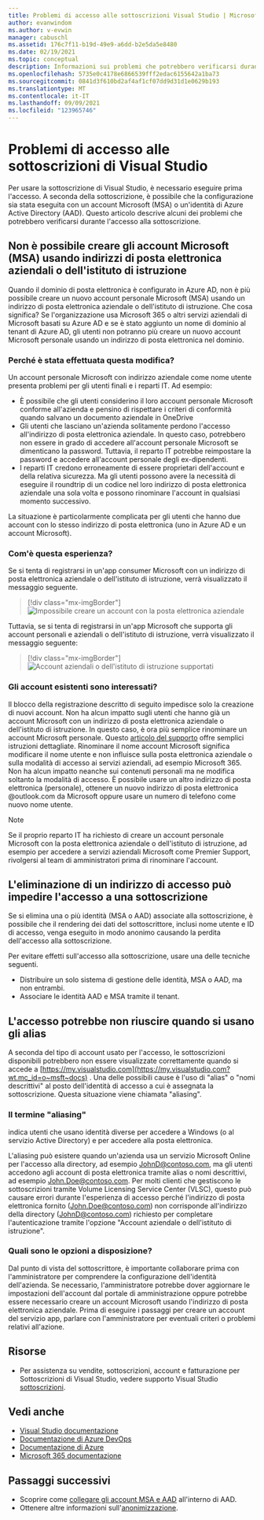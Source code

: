 ```yaml
---
title: Problemi di accesso alle sottoscrizioni Visual Studio | Microsoft Docs
author: evanwindom
ms.author: v-evwin
manager: cabuschl
ms.assetid: 176c7f11-b19d-49e9-a6dd-b2e5da5e8480
ms.date: 02/19/2021
ms.topic: conceptual
description: Informazioni sui problemi che potrebbero verificarsi durante l'accesso alle sottoscrizioni di Visual Studio
ms.openlocfilehash: 5735e0c4178e6866539fff2edac6155642a1ba73
ms.sourcegitcommit: 0841d3f610bd2af4af1cf07dd9d31d1e0629b193
ms.translationtype: MT
ms.contentlocale: it-IT
ms.lasthandoff: 09/09/2021
ms.locfileid: "123965746"
---
```

# <a name="issues-signing-in-to-visual-studio-subscriptions"></a>Problemi di accesso alle sottoscrizioni di Visual Studio
Per usare la sottoscrizione di Visual Studio, è necessario eseguire prima l'accesso.  A seconda della sottoscrizione, è possibile che la configurazione sia stata eseguita con un account Microsoft (MSA) o un'identità di Azure Active Directory (AAD).  Questo articolo descrive alcuni dei problemi che potrebbero verificarsi durante l'accesso alla sottoscrizione.

## <a name="microsoft-accounts-msa-cannot-be-created-using-workschool-email-addresses"></a>Non è possibile creare gli account Microsoft (MSA) usando indirizzi di posta elettronica aziendali o dell'istituto di istruzione
Quando il dominio di posta elettronica è configurato in Azure AD, non è più possibile creare un nuovo account personale Microsoft (MSA) usando un indirizzo di posta elettronica aziendale o dell'istituto di istruzione. Che cosa significa? Se l'organizzazione usa Microsoft 365 o altri servizi aziendali di Microsoft basati su Azure AD e se è stato aggiunto un nome di dominio al tenant di Azure AD, gli utenti non potranno più creare un nuovo account Microsoft personale usando un indirizzo di posta elettronica nel dominio.

### <a name="why-was-this-change-made"></a>Perché è stata effettuata questa modifica?
Un account personale Microsoft con indirizzo aziendale come nome utente presenta problemi per gli utenti finali e i reparti IT. Ad esempio:
- È possibile che gli utenti considerino il loro account personale Microsoft conforme all'azienda e pensino di rispettare i criteri di conformità quando salvano un documento aziendale in OneDrive
- Gli utenti che lasciano un'azienda solitamente perdono l'accesso all'indirizzo di posta elettronica aziendale. In questo caso, potrebbero non essere in grado di accedere all'account personale Microsoft se dimenticano la password. Tuttavia, il reparto IT potrebbe reimpostare la password e accedere all'account personale degli ex-dipendenti.
- I reparti IT credono erroneamente di essere proprietari dell'account e della relativa sicurezza. Ma gli utenti possono avere la necessità di eseguire il roundtrip di un codice nel loro indirizzo di posta elettronica aziendale una sola volta e possono rinominare l'account in qualsiasi momento successivo.

La situazione è particolarmente complicata per gli utenti che hanno due account con lo stesso indirizzo di posta elettronica (uno in Azure AD e un account Microsoft).

### <a name="what-does-this-experience-look-like"></a>Com'è questa esperienza?
Se si tenta di registrarsi in un'app consumer Microsoft con un indirizzo di posta elettronica aziendale o dell'istituto di istruzione, verrà visualizzato il messaggio seguente.

   > [!div class="mx-imgBorder"]
   > ![Impossibile creare un account con la posta elettronica aziendale](_img/sign-in-issues/cannot-use-work-email.png "Specificare un nome utente e una password per creare l'account.")

Tuttavia, se si tenta di registrarsi in un'app Microsoft che supporta gli account personali e aziendali o dell'istituto di istruzione, verrà visualizzato il messaggio seguente:

   > [!div class="mx-imgBorder"]
   > ![Account aziendali o dell'istituto di istruzione supportati](_img/sign-in-issues/existing-account.png "Non è possibile iscriversi qui con un indirizzo di posta elettronica dell'istituto di istruzione o dell'istituto di istruzione...")

### <a name="are-existing-accounts-affected"></a>Gli account esistenti sono interessati?
Il blocco della registrazione descritto di seguito impedisce solo la creazione di nuovi account. Non ha alcun impatto sugli utenti che hanno già un account Microsoft con un indirizzo di posta elettronica aziendale o dell'istituto di istruzione. In questo caso, è ora più semplice rinominare un account Microsoft personale. Questo [articolo del supporto](https://windows.microsoft.com/en-US/Windows/rename-personal-microsoft-account) offre semplici istruzioni dettagliate. Rinominare il nome account Microsoft significa modificare il nome utente e non influisce sulla posta elettronica aziendale o sulla modalità di accesso ai servizi aziendali, ad esempio Microsoft 365. Non ha alcun impatto neanche sui contenuti personali ma ne modifica soltanto la modalità di accesso. È possibile usare un altro indirizzo di posta elettronica (personale), ottenere un nuovo indirizzo di posta elettronica @outlook.com da Microsoft oppure usare un numero di telefono come nuovo nome utente.

> [!NOTE]
> Se il proprio reparto IT ha richiesto di creare un account personale Microsoft con la posta elettronica aziendale o dell'istituto di istruzione, ad esempio per accedere a servizi aziendali Microsoft come Premier Support, rivolgersi al team di amministratori prima di rinominare l'account.

## <a name="deleting-a-sign-in-address-may-prevent-access-to-a-subscription"></a>L'eliminazione di un indirizzo di accesso può impedire l'accesso a una sottoscrizione
Se si elimina una o più identità (MSA o AAD) associate alla sottoscrizione, è possibile che il rendering dei dati del sottoscrittore, inclusi nome utente e ID di accesso, venga eseguito in modo anonimo causando la perdita dell'accesso alla sottoscrizione.

Per evitare effetti sull'accesso alla sottoscrizione, usare una delle tecniche seguenti.
- Distribuire un solo sistema di gestione delle identità, MSA o AAD, ma non entrambi.
- Associare le identità AAD e MSA tramite il tenant.

## <a name="signing-in-may-fail-when-using-aliases"></a>L'accesso potrebbe non riuscire quando si usano gli alias
A seconda del tipo di account usato per l'accesso, le sottoscrizioni disponibili potrebbero non essere visualizzate correttamente quando si accede a [https://my.visualstudio.com](https://my.visualstudio.com?wt.mc_id=o~msft~docs) . Una delle possibili cause è l'uso di "alias" o "nomi descrittivi" al posto dell'identità di accesso a cui è assegnata la sottoscrizione. Questa situazione viene chiamata "aliasing".

### <a name="what-is-aliasing"></a>Il termine "aliasing"
indica utenti che usano identità diverse per accedere a Windows (o al servizio Active Directory) e per accedere alla posta elettronica.

L'aliasing può esistere quando un'azienda usa un servizio Microsoft Online per l'accesso alla directory, ad esempio JohnD@contoso.com, ma gli utenti accedono agli account di posta elettronica tramite alias o nomi descrittivi, ad esempio John.Doe@contoso.com. Per molti clienti che gestiscono le sottoscrizioni tramite Volume Licensing Service Center (VLSC), questo può causare errori durante l'esperienza di accesso perché l'indirizzo di posta elettronica fornito (John.Doe@contoso.com) non corrisponde all'indirizzo della directory (JohnD@contoso.com) richiesto per completare l'autenticazione tramite l'opzione "Account aziendale o dell'istituto di istruzione".

### <a name="what-options-do-i-have"></a>Quali sono le opzioni a disposizione?
Dal punto di vista del sottoscrittore, è importante collaborare prima con l'amministratore per comprendere la configurazione dell'identità dell'azienda. Se necessario, l'amministratore potrebbe dover aggiornare le impostazioni dell'account dal portale di amministrazione oppure potrebbe essere necessario creare un account Microsoft usando l'indirizzo di posta elettronica aziendale. Prima di eseguire i passaggi per creare un account del servizio app, parlare con l'amministratore per eventuali criteri o problemi relativi all'azione.

## <a name="resources"></a>Risorse
- Per assistenza su vendite, sottoscrizioni, account e fatturazione per Sottoscrizioni di Visual Studio, vedere supporto Visual Studio [sottoscrizioni](https://aka.ms/vssubscriberhelp). 

## <a name="see-also"></a>Vedi anche
- [Visual Studio documentazione](/visualstudio/)
- [Documentazione di Azure DevOps](/azure/devops/)
- [Documentazione di Azure](/azure/)
- [Microsoft 365 documentazione](/microsoft-365/)

## <a name="next-steps"></a>Passaggi successivi
- Scoprire come [collegare gli account MSA e AAD](/azure/active-directory/b2b/add-users-administrator) all'interno di AAD.
- Ottenere altre informazioni sull'[anonimizzazione](anonymization.md).
